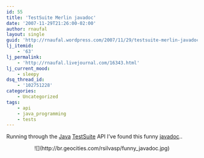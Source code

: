 ```yaml
---
id: 55
title: 'TestSuite Merlin javadoc'
date: '2007-11-29T21:26:00-02:00'
author: rnaufal
layout: single
guid: 'http://rnaufal.wordpress.com/2007/11/29/testsuite-merlin-javadoc/'
lj_itemid:
    - '63'
lj_permalink:
    - 'http://rnaufal.livejournal.com/16343.html'
lj_current_mood:
    - sleepy
dsq_thread_id:
    - '102751228'
categories:
    - Uncategorized
tags:
    - api
    - java_programming
    - tests
---
```


Running through the [Java](http://java.sun.com) [TestSuite](http://junit.sourceforge.net/javadoc/junit/framework/TestSuite.html) API I’ve found this funny [javadoc](http://java.sun.com/j2se/javadoc)..

<div style="text-align:center;">![](http://br.geocities.com/rsilvasp/funny_javadoc.jpg)</div>